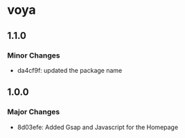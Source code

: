 # voya

## 1.1.0

### Minor Changes

- da4cf9f: updated the package name

## 1.0.0

### Major Changes

- 8d03efe: Added Gsap and Javascript for the Homepage
